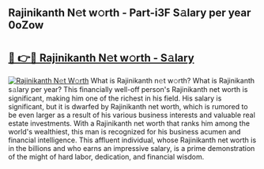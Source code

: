## Rajinikanth N𝚎t w𝚘rth - Part-i3F S𝚊lary per year 0oZow

# <h2><a href="http://gc3rdfm.nevu.top/?p=Rajinikanth">🔗 👉🔴 Rajinikanth N𝚎t w𝚘rth - S𝚊lary</a></h2>

[![Rajinikanth N𝚎t W𝚘rth](https://i.imgur.com/Oavwk0R.jpeg)](http://gc3rdfm.nevu.top/?p=Rajinikanth)
What is Rajinikanth n𝚎t w𝚘rth? What is Rajinikanth s𝚊lary per year?
This financially well-off person's Rajinikanth net worth is significant, making him one of the richest in his field. His salary is significant, but it is dwarfed by Rajinikanth net worth, which is rumored to be even larger as a result of his various business interests and valuable real estate investments. With a Rajinikanth net worth that ranks him among the world's wealthiest, this man is recognized for his business acumen and financial intelligence. This affluent individual, whose Rajinikanth net worth is in the billions and who earns an impressive salary, is a prime demonstration of the might of hard labor, dedication, and financial wisdom.
